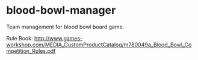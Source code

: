 blood-bowl-manager
==================

Team management for blood bowl board game.

Rule Book: http://www.games-workshop.com/MEDIA_CustomProductCatalog/m780049a_Blood_Bowl_Competition_Rules.pdf
